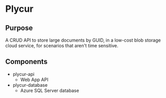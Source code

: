 # Plycur

## Purpose
A CRUD API to store large documents by GUID, in a low-cost blob storage cloud service, for scenarios that aren't time sensitive.

## Components
- plycur-api
    - Web App API  
- plycur-database
    - Azure SQL Server database